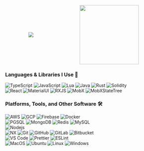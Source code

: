 <div style="display: flex; flex-direction: row; flex-wrap: nowrap; justify-content: space-around;">
  <img src="https://github-readme-stats.vercel.app/api/top-langs/?username=chris39704&langs_count=8&layout=compact&title_color=f59700&bg_color=0f1021&text_color=FFFFFF" style="flex: 0 1 auto; align-self: center;" />
  <img src="https://github-readme-stats.vercel.app/api?username=chris39704&show_icons=true&theme=highcontrast&count_private=true&include_all_commits=true&title_color=f59700&bg_color=0f1021&icon_color=00899e" style="flex: 0 1 0; align-self: center;" height="190px" /> 
</div>

### Languages & Libraries I Use 📑

![TypeScript](http://img.shields.io/badge/-TypeScript-blue?style=plastic&logo=typescript&logoColor=ffffff)
![JavaScript](https://img.shields.io/badge/-JavaScript-%23F7DF1C?style=plastic&logo=javascript&logoColor=000000&labelColor=%23F7DF1C&color=%23FFCE5A)
![Lua](https://img.shields.io/badge/-Lua-white?style=plastic&logo=lua&logoColor=darkblue)
![Java](https://img.shields.io/badge/-Java-white?style=plastic&logo=java&logoColor=red)
![Rust](https://img.shields.io/badge/-Rust-black?style=plastic&logo=rust&logoColor=red)
![Solidity](https://img.shields.io/badge/-Solidity-black?style=plastic&logo=solidity)
<br />
![React](https://img.shields.io/badge/-React-blue?style=plastic&logo=react&logoColor=white)
![MaterialUI](https://img.shields.io/badge/-MaterialUI-darkblue?style=plastic&logo=materialui)
![RXJS](https://img.shields.io/badge/-RxJS-white?style=plastic&logo=reactivex&logoColor=pink)
![MobX](https://img.shields.io/badge/-MobX-white?style=plastic&logo=mobx)
![MobXStateTree](https://img.shields.io/badge/-MST-white?style=plastic&logo=mobxstatetree)

### Platforms, Tools, and Other Software 🛠 
![AWS](https://img.shields.io/badge/-AWS-black?style=plastic&logo=amazonaws&logoColor=yellow)
![GCP](https://img.shields.io/badge/-GCP-white?style=plastic&logo=googlecloud)
![Firebase](https://img.shields.io/badge/-Firebase-black?style=plastic&logo=firebase)
![Docker](https://img.shields.io/badge/-Docker-white?style=plastic&logo=docker)
<br />
![PGSQL](https://img.shields.io/badge/-Postgres-white?style=plastic&logo=postgresql)
![MongoDB](https://img.shields.io/badge/-MongoDB-brown?style=plastic&logo=mongodb)
![Redis](https://img.shields.io/badge/-Redis-white?style=plastic&logo=redis)
![MySQL](https://img.shields.io/badge/-MySQL-white?style=plastic&logo=mysql)
<br />
![Nodejs](https://img.shields.io/badge/-Nodejs-339933?style=plastic&logo=Node.js&logoColor=ffffff)
<br />
![NX](https://img.shields.io/badge/-Nx-darkblue?style=plastic&logo=nx)
![Git](https://img.shields.io/badge/-Git-%23F05032?style=plastic&logo=git&logoColor=%23ffffff)
![GitHub](https://img.shields.io/badge/-GitHub-181717?style=plastic&logo=github)
![GitLab](https://img.shields.io/badge/-GitLab-white?style=plastic&logo=gitlab)
![Bitbucket](https://img.shields.io/badge/-Bitbucket-darkblue?style=plastic&logo=bitbucket)
<br />
![VS Code](http://img.shields.io/badge/-VS%20Code-007ACC?style=plastic&logo=visual-studio-code&logoColor=ffffff)
![Prettier](http://img.shields.io/badge/-Prettier-black?style=plastic&logo=prettier)
![ESLint](http://img.shields.io/badge/-ESLint-black?style=plastic&logo=eslint)
<br />
![MacOS](https://img.shields.io/badge/-MacOS-181717?style=plastic&logo=macos)
![Ubuntu](https://img.shields.io/badge/-Ubuntu-181717?style=plastic&logo=ubuntu)
![Linux](https://img.shields.io/badge/-Linux-white?style=plastic&logo=linux&logoColor=000000)
![Windows](http://img.shields.io/badge/-Windows-0078D6?style=plastic&logo=windows&logoColor=ffffff)

  
<!-- dark, merko, highcontrast -->
<!--
**Chris39704/Chris39704** is a ✨ _special_ ✨ repository because its `README.md` (this file) appears on your GitHub profile.

Here are some ideas to get you started:

- 🔭 I’m currently working on ...
- 🌱 I’m currently learning ...
- 👯 I’m looking to collaborate on ...
- 🤔 I’m looking for help with ...
- 💬 Ask me about ...
- 📫 How to reach me: ...
- 😄 Pronouns: ...
- ⚡ Fun fact: ...
-->
